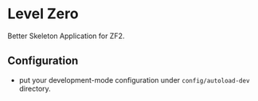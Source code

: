 Level Zero
==========

Better Skeleton Application for ZF2.


Configuration
-------------

* put your development-mode configuration under `config/autoload-dev` directory.